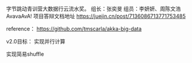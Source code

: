 字节跳动青训营大数据行云流水奖。
组长：张奕旻
组员：李妍妍、周陈文浩
AvavaAvA!
项目答辩文档地址
https://juejin.cn/post/7136086713771753485

reference：
https://github.com/tmscarla/akka-big-data

v2.0目标：
实现并行计算

实现简易shuffle
